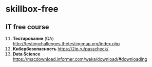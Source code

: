 # skillbox-free
IT free course
---
11. **Тестирование** (QA) 
http://testingchallenges.thetestingmap.org/index.php
12. **Кибербезопасность** 
https://2ip.ru/passcheck/
13. **Data Science**  https://macdownload.informer.com/weka/download/#downloading
